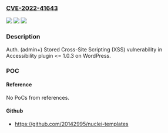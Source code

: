 ### [CVE-2022-41643](https://cve.mitre.org/cgi-bin/cvename.cgi?name=CVE-2022-41643)
![](https://img.shields.io/static/v1?label=Product&message=Accessibility%20(WordPress%20plugin)&color=blue)
![](https://img.shields.io/static/v1?label=Version&message=%3C%3D%201.0.3%3C%3D%201.0.3%20&color=brighgreen)
![](https://img.shields.io/static/v1?label=Vulnerability&message=CWE-79%20Cross-site%20Scripting%20(XSS)&color=brighgreen)

### Description

Auth. (admin+) Stored Cross-Site Scripting (XSS) vulnerability in Accessibility plugin <= 1.0.3 on WordPress.

### POC

#### Reference
No PoCs from references.

#### Github
- https://github.com/20142995/nuclei-templates

